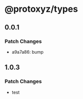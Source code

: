 # @protoxyz/types

## 0.0.1

### Patch Changes

-   a9a7a86: bump

## 1.0.3

### Patch Changes

-   test
